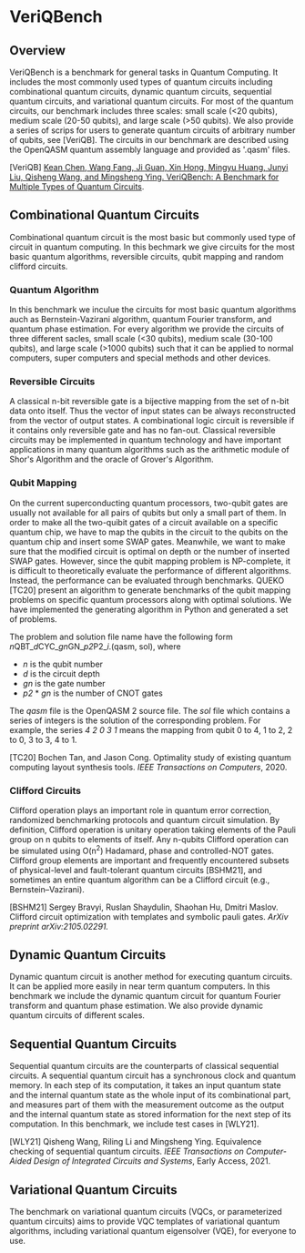 # VeriQBench 

## Overview

VeriQBench is a benchmark for general tasks in Quantum Computing. It includes the most commonly used types of quantum circuits including combinational quantum circuits, dynamic quantum circuits, sequential quantum circuits, and variational quantum circuits. For most of the quantum circuits, our benchmark includes three scales: small scale (<20 qubits), medium scale (20-50 qubits), and large scale (>50 qubits). We also provide a series of scrips for users to generate quantum circuits of arbitrary number of qubits, see [VeriQB]. The circuits in our benchmark are described using the OpenQASM quantum assembly language and provided as '.qasm' files. 

[VeriQB] [Kean Chen, Wang Fang, Ji Guan, Xin Hong, Mingyu Huang, Junyi Liu, Qisheng Wang, and Mingsheng Ying. VeriQBench: A Benchmark for Multiple Types of Quantum Circuits](https://arxiv.org/abs/2206.10880).

## Combinational Quantum Circuits

Combinational quantum circuit is the most basic but commonly used type of circuit in quantum computing. In this bechmark we give circuits for the most basic quantum algorithms, reversible circuits, qubit mapping and random clifford circuits.


### Quantum Algorithm
In this benchmark we inculue the circuits for most basic quantum algorithms auch as Bernstein-Vazirani algorithm, quantum Fourier transform, and quantum phase estimation. For every algorithm we provide the circuits of three different sacles, small scale (<30 qubits), medium scale (30-100 qubits), and large scale (>1000 qubits) such that it can be applied to normal computers, super computers and special methods and other devices.


### Reversible Circuits
A classical n-bit reversible gate is a bijective mapping from the set of n-bit data onto itself. Thus the vector of input states can be always reconstructed from the vector of output states. A combinational logic circuit is reversible if it contains only reversible gate and has no fan-out. Classical reversible circuits may be implemented in quantum technology and have important applications in many quantum algorithms such as the arithmetic module of Shor's Algorithm and the oracle of Grover's Algorithm.

### Qubit Mapping
On the current superconducting quantum processors, two-qubit gates are usually not available for all pairs of qubits but only a small part of them. In order to make all the two-quibit gates of a circuit available on a specific quantum chip, we have to map the qubits in the circuit to the qubits on the quantum chip and insert some SWAP gates. Meanwhile, we want to make sure that the modified circuit is optimal on depth or the number of inserted SWAP gates. However, since the qubit mapping problem is NP-complete, it is difficult to theoretically evaluate the performance of different algorithms. Instead, the performance can be evaluated through benchmarks. QUEKO [TC20] present an algorithm to generate benchmarks of the qubit mapping problems on specific quantum processors along with optimal solutions. We have implemented the generating algorithm in Python and generated a set of problems.

The problem and solution file name have the following form *n*QBT_*d*CYC_*gn*GN_*p2*P2_*i*.(qasm, sol), where
- *n* is the qubit number
- *d* is the circuit depth
- *gn* is the gate number
- *p2* * *gn* is the number of CNOT gates

The *qasm* file is the OpenQASM 2 source file. The *sol* file which contains a series of integers is the solution of the corresponding problem. For example, the series *4 2 0 3 1* means the mapping from qubit 0 to 4, 1 to 2, 2 to 0, 3 to 3, 4 to 1.

[TC20] Bochen Tan, and Jason Cong. Optimality study of existing quantum computing layout synthesis tools. *IEEE Transactions on Computers*, 2020.


### Clifford Circuits
Clifford operation plays an important role in quantum error correction, randomized benchmarking protocols and quantum circuit simulation. By definition, Clifford operation is unitary operation taking elements of the Pauli group on n qubits to elements of itself. Any n-qubits Clifford operation can be simulated using O(n<sup>2</sup>) Hadamard, phase and controlled-NOT gates. Clifford group elements are important and frequently encountered subsets of physical-level and fault-tolerant quantum circuits [BSHM21], and sometimes an entire quantum algorithm can be a Clifford circuit (e.g., Bernstein–Vazirani).

[BSHM21] Sergey Bravyi, Ruslan Shaydulin, Shaohan Hu, Dmitri Maslov. Clifford circuit optimization with templates and symbolic pauli gates. *ArXiv preprint arXiv:2105.02291.*

## Dynamic Quantum Circuits
Dynamic quantum circuit is another method for executing quantum circuits. It can be applied more easily in near term quantum computers. In this benchmark we include the dynamic quantum circuit for quantum Fourier transform and quantum phase estimation. We also provide dynamic quantum circuits of different scales.


## Sequential Quantum Circuits
Sequential quantum circuits are the counterparts of classical sequential circuits. 
A sequential quantum circuit has a synchronous clock and quantum memory. 
In each step of its computation, it takes an input quantum state and the internal quantum state as the whole input of its combinational part, and measures part of them with the measurement outcome as the output and the internal quantum state as stored information for the next step of its computation. 
In this benchmark, we include test cases in [WLY21].

[WLY21] Qisheng Wang, Riling Li and Mingsheng Ying. Equivalence checking of sequential quantum circuits. *IEEE Transactions on Computer-Aided Design of Integrated Circuits and Systems*, Early Access, 2021. 

## Variational Quantum Circuits

The benchmark on variational quantum circuits (VQCs, or parameterized quantum circuits) aims to provide VQC templates of variational quantum algorithms, including variational quantum eigensolver (VQE), for everyone to use.
